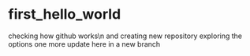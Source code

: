 # first_hello_world
checking how github works\n
and creating new repository exploring the options
one more update here in a new branch
